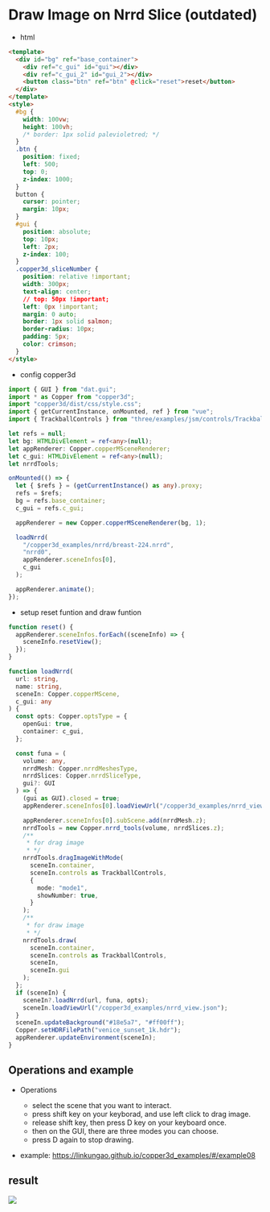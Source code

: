 # Draw Image on Nrrd Slice (outdated)

- html

```html
<template>
  <div id="bg" ref="base_container">
    <div ref="c_gui" id="gui"></div>
    <div ref="c_gui_2" id="gui_2"></div>
    <button class="btn" ref="btn" @click="reset">reset</button>
  </div>
</template>
<style>
  #bg {
    width: 100vw;
    height: 100vh;
    /* border: 1px solid palevioletred; */
  }
  .btn {
    position: fixed;
    left: 500;
    top: 0;
    z-index: 1000;
  }
  button {
    cursor: pointer;
    margin: 10px;
  }
  #gui {
    position: absolute;
    top: 10px;
    left: 2px;
    z-index: 100;
  }
  .copper3d_sliceNumber {
    position: relative !important;
    width: 300px;
    text-align: center;
    // top: 50px !important;
    left: 0px !important;
    margin: 0 auto;
    border: 1px solid salmon;
    border-radius: 10px;
    padding: 5px;
    color: crimson;
  }
</style>
```

- config copper3d

```ts
import { GUI } from "dat.gui";
import * as Copper from "copper3d";
import "copper3d/dist/css/style.css";
import { getCurrentInstance, onMounted, ref } from "vue";
import { TrackballControls } from "three/examples/jsm/controls/TrackballControls";

let refs = null;
let bg: HTMLDivElement = ref<any>(null);
let appRenderer: Copper.copperMSceneRenderer;
let c_gui: HTMLDivElement = ref<any>(null);
let nrrdTools;

onMounted(() => {
  let { $refs } = (getCurrentInstance() as any).proxy;
  refs = $refs;
  bg = refs.base_container;
  c_gui = refs.c_gui;

  appRenderer = new Copper.copperMSceneRenderer(bg, 1);

  loadNrrd(
    "/copper3d_examples/nrrd/breast-224.nrrd",
    "nrrd0",
    appRenderer.sceneInfos[0],
    c_gui
  );

  appRenderer.animate();
});
```

- setup reset funtion and draw funtion

```ts
function reset() {
  appRenderer.sceneInfos.forEach((sceneInfo) => {
    sceneInfo.resetView();
  });
}

function loadNrrd(
  url: string,
  name: string,
  sceneIn: Copper.copperMScene,
  c_gui: any
) {
  const opts: Copper.optsType = {
    openGui: true,
    container: c_gui,
  };

  const funa = (
    volume: any,
    nrrdMesh: Copper.nrrdMeshesType,
    nrrdSlices: Copper.nrrdSliceType,
    gui?: GUI
  ) => {
    (gui as GUI).closed = true;
    appRenderer.sceneInfos[0].loadViewUrl("/copper3d_examples/nrrd_view.json");

    appRenderer.sceneInfos[0].subScene.add(nrrdMesh.z);
    nrrdTools = new Copper.nrrd_tools(volume, nrrdSlices.z);
    /**
     * for drag image
     * */
    nrrdTools.dragImageWithMode(
      sceneIn.container,
      sceneIn.controls as TrackballControls,
      {
        mode: "mode1",
        showNumber: true,
      }
    );
    /**
     * for draw image
     * */
    nrrdTools.draw(
      sceneIn.container,
      sceneIn.controls as TrackballControls,
      sceneIn,
      sceneIn.gui
    );
  };
  if (sceneIn) {
    sceneIn?.loadNrrd(url, funa, opts);
    sceneIn.loadViewUrl("/copper3d_examples/nrrd_view.json");
  }
  sceneIn.updateBackground("#18e5a7", "#ff00ff");
  Copper.setHDRFilePath("venice_sunset_1k.hdr");
  appRenderer.updateEnvironment(sceneIn);
}
```

## Operations and example

- Operations

  - select the scene that you want to interact.
  - press shift key on your keyborad, and use left click to drag image.
  - release shift key, then press D key on your keyboard once.
  - then on the GUI, there are three modes you can choose.
  - press D again to stop drawing.

- example:
  https://linkungao.github.io/copper3d_examples/#/example08

## result

![](../_static/images/t_12.gif)
